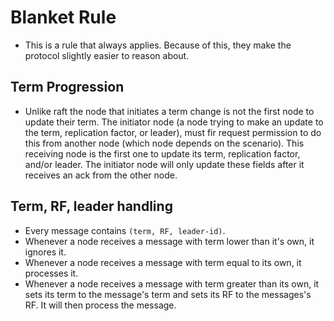 # Blanket Rule
- This is a rule that always applies. Because of this, they make the protocol slightly easier to reason about. 

## Term Progression
- Unlike raft the node that initiates a term change is not the first node to update their term. The initiator node (a node trying to make an update to the term, replication factor, or leader), must fir request permission to do this from another node (which node depends on the scenario). This receiving node is the first one to update its term, replication factor, and/or leader. The initiator node will only update these fields after it receives an ack from the other node. 

## Term, RF, leader handling 
- Every message contains `(term, RF, leader-id)`. 
- Whenever a node receives a message with term lower than it's own, it ignores it. 
- Whenever a node receives a message with term equal to its own, it processes it. 
- Whenever a node receives a message with term greater than its own, it sets its term to the message's term and sets its RF to the messages's RF. It will then process the message.